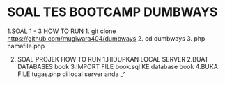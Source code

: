 # SOAL TES BOOTCAMP DUMBWAYS

1.SOAL 1 - 3 
    HOW TO RUN
    1. git clone https://github.com/mugiwara404/dumbways
    2. cd dumbways
    3. php namafile.php
    
2. SOAL PROJEK
    HOW TO RUN 
    1.HIDUPKAN LOCAL SERVER
    2.BUAT DATABASES book
    3.IMPORT FILE book.sql KE database book
    4.BUKA FILE tugas.php di local server anda _^
    

